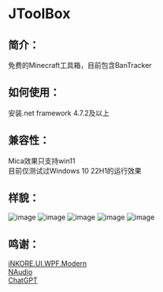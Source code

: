 # JToolBox
## 简介：
免费的Minecraft工具箱，目前包含BanTracker
## 如何使用：
安装.net framework 4.7.2及以上<br>
## 兼容性：
Mica效果只支持win11<br>
目前仅测试过Windows 10 22H1的运行效果
## 样貌：
![image](https://github.com/xiaojiangxj233/JToolBox/assets/109403149/5498ee0e-9163-4dfa-add8-ece7ed6eb4da)
![image](https://github.com/xiaojiangxj233/JToolBox/assets/109403149/216a48a4-2e5d-443b-898b-af49525cf688)
![image](https://github.com/xiaojiangxj233/JToolBox/assets/109403149/0838c029-809d-42cf-9bec-4aa8355f9be0)
![image](https://github.com/xiaojiangxj233/JToolBox/assets/109403149/290e1154-f36a-42b0-a9cd-74c39f9c6517)
![image](https://github.com/xiaojiangxj233/JToolBox/assets/109403149/9ee6e0c9-f69e-4522-a66c-91bf94503093)

## 鸣谢：
[iNKORE.UI.WPF.Modern](https://github.com/InkoreStudios/UI.WPF.Modern)<br>
[NAudio](https://github.com/naudio/NAudio)<br>
[ChatGPT](https://chat.openai.com)
